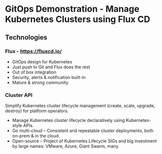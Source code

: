 # GitOps Demonstration - Manage Kubernetes Clusters using Flux CD

## Technologies
### Flux - https://fluxcd.io/
- GitOps design for Kubernetes
- Just push to Git and Flux does the rest
- Out of box integration
- Security, alerts & notification built-in 
- Mature & strong community

### Cluster API
Simplify Kubernetes cluster lifecycle management (create, scale, upgrade, destroy) for platform operators.

- Manage Kubernetes cluster lifecycle declaratively using Kubernetes-style APIs.
- Go multi-cloud – Consistent and repeatable cluster deployments, both on-prem & in the cloud.
- Open-source – Project of Kubernetes Lifecycle SIGs and big investment by large names: VMware, Azure, Giant Swarm, many.
